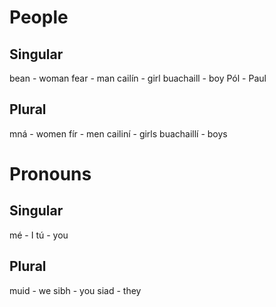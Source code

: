 # People 
## Singular
bean - woman
fear - man
cailín - girl
buachaill - boy
Pól - Paul

## Plural
mná - women
fír - men
cailiní - girls
buachaillí - boys

# Pronouns
## Singular
mé - I
tú - you

## Plural
muid - we 
sibh - you 
siad - they
